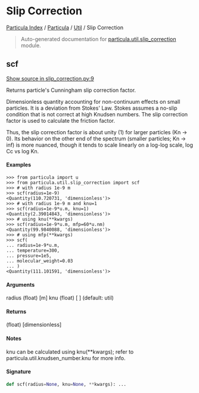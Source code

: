 # Slip Correction

[Particula Index](../../README.md#particula-index) / [Particula](../index.md#particula) / [Util](./index.md#util) / Slip Correction

> Auto-generated documentation for [particula.util.slip_correction](../../../../particula/util/slip_correction.py) module.

## scf

[Show source in slip_correction.py:9](../../../../particula/util/slip_correction.py#L9)

Returns particle's Cunningham slip correction factor.

Dimensionless quantity accounting for non-continuum effects
on small particles. It is a deviation from Stokes' Law.
Stokes assumes a no-slip condition that is not correct at
high Knudsen numbers. The slip correction factor is used to
calculate the friction factor.

Thus, the slip correction factor is about unity (1) for larger
particles (Kn -> 0). Its behavior on the other end of the
spectrum (smaller particles; Kn -> inf) is more nuanced, though
it tends to scale linearly on a log-log scale, log Cc vs log Kn.

#### Examples

```
>>> from particula import u
>>> from particula.util.slip_correction import scf
>>> # with radius 1e-9 m
>>> scf(radius=1e-9)
<Quantity(110.720731, 'dimensionless')>
>>> # with radius 1e-9 m and knu=1
>>> scf(radius=1e-9*u.m, knu=1)
<Quantity(2.39014843, 'dimensionless')>
>>> # using knu(**kwargs)
>>> scf(radius=1e-9*u.m, mfp=60*u.nm)
<Quantity(99.9840088, 'dimensionless')>
>>> # using mfp(**kwargs)
>>> scf(
... radius=1e-9*u.m,
... temperature=300,
... pressure=1e5,
... molecular_weight=0.03
... )
<Quantity(111.101591, 'dimensionless')>
```

#### Arguments

radius  (float) [m]
knu     (float) [ ] (default: util)

#### Returns

(float) [dimensionless]

#### Notes

knu can be calculated using knu(**kwargs);
refer to particula.util.knudsen_number.knu for more info.

#### Signature

```python
def scf(radius=None, knu=None, **kwargs): ...
```
